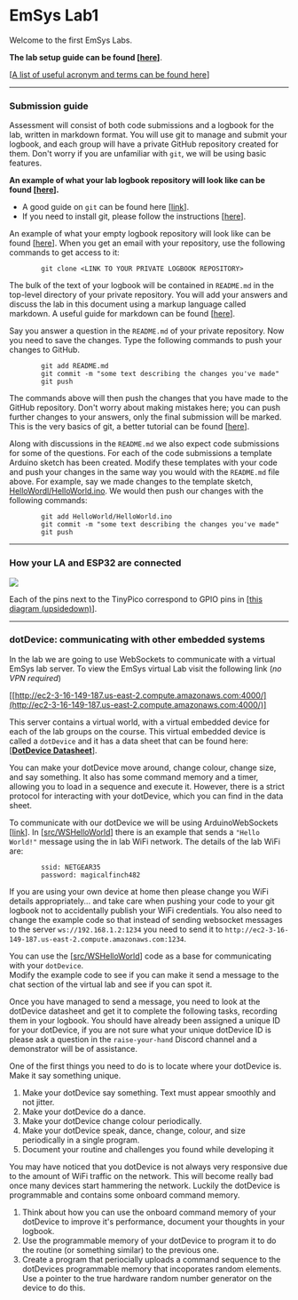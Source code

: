 # EmSys Lab1
Welcome to the first EmSys Labs.

__The lab setup guide can be found [[here](https://github.com/STFleming/EmSys_labSetup)]__.

[[A list of useful acronym and terms can be found here](https://github.com/STFleming/EmSys_Lab1/tree/main/acronyms)]

----------------------------
### Submission guide
Assessment will consist of both code submissions and a logbook for the lab, written in markdown format. You will use git to manage and submit your logbook, and each group will have a private GitHub repository created for them. Don't worry if you are unfamiliar with ```git```, we will be using basic features. 

__An example of what your lab logbook repository will look like can be found [[here](https://github.com/STFleming/EmSys_Example_Lab1_logbook)].__ 

* A good guide on ```git``` can be found here [[link](https://www.freecodecamp.org/news/learn-the-basics-of-git-in-under-10-minutes-da548267cc91/)].
* If you need to install git, please follow the instructions [[here](https://git-scm.com/book/en/v2/Getting-Started-Installing-Git)].

An example of what your empty logbook repository will look like can be found [[here](https://github.com/STFleming/EmSys_Example_Lab1_logbook)]. When you get an email with your repository, use the following commands to get access to it:

```
        git clone <LINK TO YOUR PRIVATE LOGBOOK REPOSITORY>
```

The bulk of the text of your logbook will be contained in ```README.md``` in the top-level directory of your private repository. You will add your answers and discuss the lab in this document using a markup language called markdown. A useful guide for markdown can be found [[here](https://guides.github.com/features/mastering-markdown/)]. 

Say you answer a question in the ``README.md`` of your private repository. Now you need to save the changes. Type the following commands to push your changes to GitHub.

```
        git add README.md
        git commit -m "some text describing the changes you've made"
        git push
```
The commands above will then push the changes that you have made to the GitHub repository. Don't worry about making mistakes here; you can push further changes to your answers, only the final submission will be marked. This is the very basics of git, a better tutorial can be found [[here](https://www.freecodecamp.org/news/learn-the-basics-of-git-in-under-10-minutes-da548267cc91/)].

Along with discussions in the ``README.md`` we also expect code submissions for some of the questions. For each of the code submissions a template Arduino sketch has been created. Modify these templates with your code and push your changes in the same way you would with the ``README.md`` file above. For example, say we made changes to the template sketch, [HelloWordl/HelloWorld.ino](HelloWordl/HelloWorld.ino). We would then push our changes with the following commands:

```
        git add HelloWorld/HelloWorld.ino 
        git commit -m "some text describing the changes you've made"
        git push
```

----------------------------------

### How your LA and ESP32 are connected
![](imgs/wiring_diagram.svg)

Each of the pins next to the TinyPico correspond to GPIO pins in [[this diagram (upsidedown)](https://raw.githubusercontent.com/STFleming/EmSys/main/imgs/tinypico-specs-v2.jpg)].

----------------------
### dotDevice: communicating with other embedded systems

In the lab we are going to use WebSockets to communicate with a virtual EmSys lab server. 
To view the EmSys virtual Lab visit the following link (_no VPN required_)

[[http://ec2-3-16-149-187.us-east-2.compute.amazonaws.com:4000/](http://ec2-3-16-149-187.us-east-2.compute.amazonaws.com:4000/)]

This server contains a virtual world, with a virtual embedded device for each of the lab groups on the course. This virtual embedded device is called a ``dotDevice`` and it has a data sheet that can be found here: [[__DotDevice Datasheet__](https://github.com/STFleming/EmSys_dotDevice)].

You can make your dotDevice move around, change colour, change size, and say something. It also has some command memory and a timer, allowing you to load in a sequence and execute it. However, there is a strict protocol for interacting with your dotDevice, which you can find in the data sheet.

To communicate with our dotDevice we will be using ArduinoWebSockets [[link](https://github.com/gilmaimon/ArduinoWebsockets)]. In [[src/WSHelloWorld](src/WSHelloWorld)] there is an example that sends a ``"Hello World!"`` message using the in lab WiFi network. The details of the lab WiFi are:

```
        ssid: NETGEAR35
        password: magicalfinch482
```

If you are using your own device at home then please change you WiFi details appropriately... and take care when pushing your code to your git logbook not to accidentally publish your WiFi credentials.
You also need to change the example code so that instead of sending websocket messages to the server ``ws://192.168.1.2:1234`` you need to send it to ``http://ec2-3-16-149-187.us-east-2.compute.amazonaws.com:1234``.

You can use the [[src/WSHelloWorld](src/WSHelloWorld)] code as a base for communicating with your ``dotDevice``.  
Modify the example code to see if you can make it send a message to the chat section of the virtual lab and see if you can spot it. 

Once you have managed to send a message, you need to look at the dotDevice datasheet and get it to complete the following tasks, recording them in your logbook. You should have already been assigned a unique ID for your dotDevice, if you are not sure what your unique dotDevice ID is please ask a question in the ``raise-your-hand`` Discord channel and a demonstrator will be of assistance. 

One of the first things you need to do is to locate where your dotDevice is. Make it say something unique.

1. Make your dotDevice say something. Text must appear smoothly and not jitter.
2. Make your dotDevice do a dance.
3. Make your dotDevice change colour periodically. 
4. Make your dotDevice speak, dance, change, colour, and size periodically in a single program.
5. Document your routine and challenges you found while developing it

You may have noticed that you dotDevice is not always very responsive due to the amount of WiFi traffic on the network. This will become really bad once many devices start hammering the network. Luckily the dotDevice is programmable and contains some onboard command memory.

1. Think about how you can use the onboard command memory of your dotDevice to improve it's performance, document your thoughts in your logbook.
2. Use the programmable memory of your dotDevice to program it to do the routine (or something similar) to the previous one. 
3. Create a program that periocially uploads a command sequence to the dotDevices programmable memory that incoporates random elements. Use a pointer to the true hardware random number generator on the device to do this.
